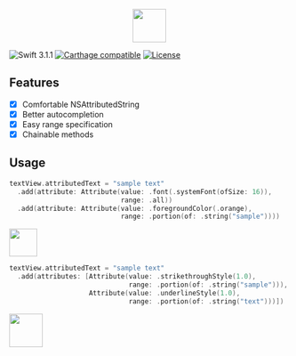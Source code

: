 <p align="center">
  <img src="https://github.com/touyu/SwiftyAttributedString/blob/assets/logo.png" height=60>
</p>

![Swift 3.1.1](https://img.shields.io/badge/Swift-3.1.0-orange.svg)
[![Carthage compatible](https://img.shields.io/badge/Carthage-compatible-4BC51D.svg?style=flat)](https://github.com/Carthage/Carthage)
[![License](http://img.shields.io/:license-mit-blue.svg)](http://doge.mit-license.org)

## Features
- [x] Comfortable NSAttributedString
- [x] Better autocompletion
- [x] Easy range specification
- [x] Chainable methods

## Usage

```swift
textView.attributedText = "sample text"
  .add(attribute: Attribute(value: .font(.systemFont(ofSize: 16)),
                            range: .all))
  .add(attribute: Attribute(value: .foregroundColor(.orange),
                            range: .portion(of: .string("sample"))))
```

<img src="https://github.com/touyu/SwiftyAttributedString/blob/assets/001.png" height=50>

```swift
textView.attributedText = "sample text"
  .add(attributes: [Attribute(value: .strikethroughStyle(1.0),
                              range: .portion(of: .string("sample"))),
                    Attribute(value: .underlineStyle(1.0),
                              range: .portion(of: .string("text")))])
```

<img src="https://github.com/touyu/SwiftyAttributedString/blob/assets/002.png" height=60>


